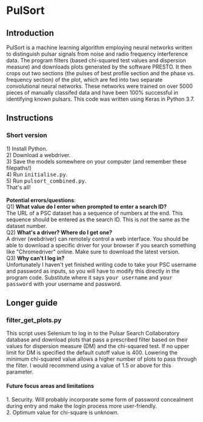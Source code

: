 <h1> PulSort</h1>
<h2>Introduction</h2>
PulSort is a machine learning algorithm employing neural networks written to distinguish pulsar signals from noise and radio frequency interference data. The program filters (based chi-squared test values and dispersion measure) and downloads plots generated by the software PRESTO. It then crops out two sections (the pulses of best profile section and the phase vs. frequency section) of the plot, which are fed into two separate convolutional neural networks. These networks were trained on over 5000 pieces of manually classifed data and have been 100% successful in identifying known pulsars. This code was written using Keras in Python 3.7.

<h2>Instructions</h2>
<h3>Short version</h3>
1) Install Python.<br>
2) Download a webdriver.<br>
3) Save the models somewhere on your computer (and remember these filepaths!)<br>
4) Run <tt>initialise.py</tt>.<br>
5) Run <tt>pulsort_combined.py</tt>. <br>
That's all!<br><br>
<b>Potential errors/questions</b>:<br>
Q1)<b> What value do I enter when prompted to enter a search ID?</b><br>
The URL of a PSC dataset has a sequence of numbers at the end. This sequence should be entered as the search ID. This is <i>not</i> the same as the dataset number.<br>
Q2) <b>What's a driver? Where do I get one?</b><br>
A driver (webdriver) can remotely control a web interface. You should be able to download a specific driver for your browser if you search something like "Chromedriver" online. Make sure to download the latest version.<br>
Q3) <b>Why can't I log in?</b><br>
Unfortunately I haven't yet finished writing code to take your PSC username and password as inputs, so you will have to modify this directly in the program code. Substitute where it says <tt>your username</tt> and <tt>your password</tt> with your username and password.
<h2>Longer guide</h2>
<h3>filter_get_plots.py</h3>
This script uses Selenium to log in to the Pulsar Search Collaboratory database and download plots that pass a prescribed filter based on their values for dispersion measure (DM) and the chi-squared test. If no upper limit for DM is specified the default cutoff value is 400. Lowering the minimum chi-squared value allows a higher number of plots to pass through the filter. I would recommend using a value of 1.5 or above for this parameter.

<h4>Future focus areas and limitations</h4>
1. Security. Will probably incorporate some form of password concealment during entry and make the login process more user-friendly. <br>
2. Optimum value for chi-square is unknown.
